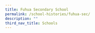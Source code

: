 ```yaml
---
title: Fuhua Secondary School
permalink: /school-histories/fuhua-sec/
description: ""
third_nav_title: Schools
---
```


